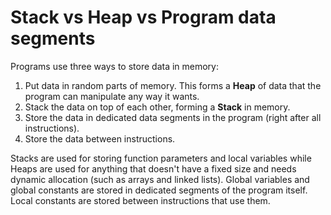 # Stack vs Heap vs Program data segments

Programs use three ways to store data in memory:

1. Put data in random parts of memory. This forms a **Heap** of data that the program can manipulate any way it wants.
2. Stack the data on top of each other, forming a **Stack** in memory.
3. Store the data in dedicated data segments in the program (right after all instructions).
4. Store the data between instructions.

Stacks are used for storing function parameters and local variables while Heaps are used for anything that doesn't have a fixed size and needs dynamic allocation (such as arrays and linked lists). Global variables and global constants are stored in dedicated segments of the program itself.  Local constants are stored between instructions that use them.
